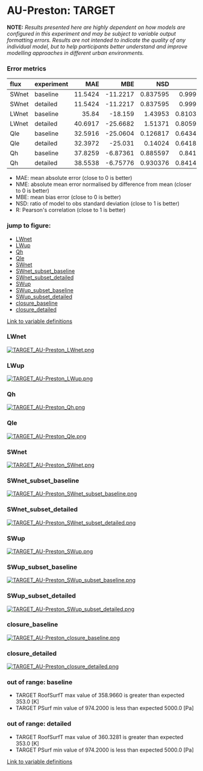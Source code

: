# AU-Preston: TARGET

**NOTE:** *Results presented here are highly dependent on how models are configured in this experiment and may be subject to variable output formatting errors. Results are not intended to indicate the quality of any individual model, but to help participants better understand and improve modelling approaches in different urban environments.*

### Error metrics

| flux   | experiment   |     MAE |       MBE |      NSD |        R |
|:-------|:-------------|--------:|----------:|---------:|---------:|
| SWnet  | baseline     | 11.5424 | -11.2217  | 0.837595 | 0.99991  |
| SWnet  | detailed     | 11.5424 | -11.2217  | 0.837595 | 0.99991  |
| LWnet  | baseline     | 35.84   | -18.159   | 1.43953  | 0.810365 |
| LWnet  | detailed     | 40.6917 | -25.6682  | 1.51371  | 0.805983 |
| Qle    | baseline     | 32.5916 | -25.0604  | 0.126817 | 0.643414 |
| Qle    | detailed     | 32.3972 | -25.031   | 0.14024  | 0.641874 |
| Qh     | baseline     | 37.8259 |  -6.87361 | 0.885597 | 0.84176  |
| Qh     | detailed     | 38.5538 |  -6.75776 | 0.930376 | 0.841433 |

 - MAE: mean absolute error (close to 0 is better)
 - NME: absolute mean error normalised by difference from mean  (closer to 0 is better)
 - MBE: mean bias error (close to 0 is better)
 - NSD: ratio of model to obs standard deviation (close to 1 is better)
 - R: Pearson's correlation (close to 1 is better)

### jump to figure:
 - [LWnet](#lwnet)
 - [LWup](#lwup)
 - [Qh](#qh)
 - [Qle](#qle)
 - [SWnet](#swnet)
 - [SWnet_subset_baseline](#swnet_subset_baseline)
 - [SWnet_subset_detailed](#swnet_subset_detailed)
 - [SWup](#swup)
 - [SWup_subset_baseline](#swup_subset_baseline)
 - [SWup_subset_detailed](#swup_subset_detailed)
 - [closure_baseline](#closure_baseline)
 - [closure_detailed](#closure_detailed)

[Link to variable definitions](../modelattrs/variable_definitions.md)

### <a name="lwnet"></a>LWnet
[![TARGET_AU-Preston_LWnet.png](TARGET_AU-Preston_LWnet.png)](TARGET_AU-Preston_LWnet.png)

### <a name="lwup"></a>LWup
[![TARGET_AU-Preston_LWup.png](TARGET_AU-Preston_LWup.png)](TARGET_AU-Preston_LWup.png)

### <a name="qh"></a>Qh
[![TARGET_AU-Preston_Qh.png](TARGET_AU-Preston_Qh.png)](TARGET_AU-Preston_Qh.png)

### <a name="qle"></a>Qle
[![TARGET_AU-Preston_Qle.png](TARGET_AU-Preston_Qle.png)](TARGET_AU-Preston_Qle.png)

### <a name="swnet"></a>SWnet
[![TARGET_AU-Preston_SWnet.png](TARGET_AU-Preston_SWnet.png)](TARGET_AU-Preston_SWnet.png)

### <a name="swnet_subset_baseline"></a>SWnet_subset_baseline
[![TARGET_AU-Preston_SWnet_subset_baseline.png](TARGET_AU-Preston_SWnet_subset_baseline.png)](TARGET_AU-Preston_SWnet_subset_baseline.png)

### <a name="swnet_subset_detailed"></a>SWnet_subset_detailed
[![TARGET_AU-Preston_SWnet_subset_detailed.png](TARGET_AU-Preston_SWnet_subset_detailed.png)](TARGET_AU-Preston_SWnet_subset_detailed.png)

### <a name="swup"></a>SWup
[![TARGET_AU-Preston_SWup.png](TARGET_AU-Preston_SWup.png)](TARGET_AU-Preston_SWup.png)

### <a name="swup_subset_baseline"></a>SWup_subset_baseline
[![TARGET_AU-Preston_SWup_subset_baseline.png](TARGET_AU-Preston_SWup_subset_baseline.png)](TARGET_AU-Preston_SWup_subset_baseline.png)

### <a name="swup_subset_detailed"></a>SWup_subset_detailed
[![TARGET_AU-Preston_SWup_subset_detailed.png](TARGET_AU-Preston_SWup_subset_detailed.png)](TARGET_AU-Preston_SWup_subset_detailed.png)

### <a name="closure_baseline"></a>closure_baseline
[![TARGET_AU-Preston_closure_baseline.png](TARGET_AU-Preston_closure_baseline.png)](TARGET_AU-Preston_closure_baseline.png)

### <a name="closure_detailed"></a>closure_detailed
[![TARGET_AU-Preston_closure_detailed.png](TARGET_AU-Preston_closure_detailed.png)](TARGET_AU-Preston_closure_detailed.png)

### out of range: baseline

 - TARGET RoofSurfT max value of 358.9660 is greater than expected 353.0 [K]
 - TARGET PSurf min value of 974.2000 is less than expected 5000.0 [Pa]

### out of range: detailed

 - TARGET RoofSurfT max value of 360.3281 is greater than expected 353.0 [K]
 - TARGET PSurf min value of 974.2000 is less than expected 5000.0 [Pa]


[Link to variable definitions](../modelattrs/variable_definitions.md)

